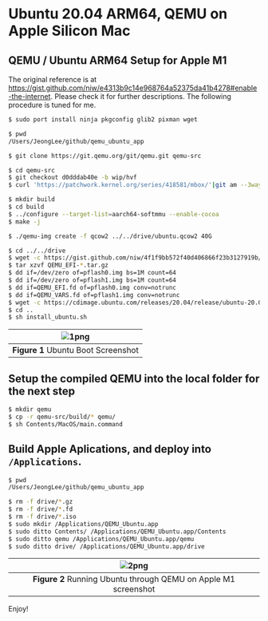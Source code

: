 # Ubuntu 20.04 ARM64, QEMU on Apple Silicon Mac


## QEMU / Ubuntu ARM64 Setup for Apple M1

The original reference is at <https://gist.github.com/niw/e4313b9c14e968764a52375da41b4278#enable-the-internet>.
Please check it for further descriptions. The following procedure is tuned for me. 

```bash
$ sudo port install ninja pkgconfig glib2 pixman wget

$ pwd
/Users/JeongLee/github/qemu_ubuntu_app

$ git clone https://git.qemu.org/git/qemu.git qemu-src

$ cd qemu-src
$ git checkout d0dddab40e -b wip/hvf
$ curl 'https://patchwork.kernel.org/series/418581/mbox/'|git am --3way

$ mkdir build
$ cd build
$ ../configure --target-list=aarch64-softmmu --enable-cocoa
$ make -j

$ ./qemu-img create -f qcow2 ../../drive/ubuntu.qcow2 40G 

$ cd ../../drive
$ wget -c https://gist.github.com/niw/4f1f9bb572f40d406866f23b3127919b/raw/f546faea68f4149c06cca88fa67ace07a3758268/QEMU_EFI-cb438b9-edk2-stable202011-with-extra-resolutions.tar.gz
$ tar xzvf QEMU_EFI-*.tar.gz
$ dd if=/dev/zero of=pflash0.img bs=1M count=64
$ dd if=/dev/zero of=pflash1.img bs=1M count=64
$ dd if=QEMU_EFI.fd of=pflash0.img conv=notrunc
$ dd if=QEMU_VARS.fd of=pflash1.img conv=notrunc
$ wget -c https://cdimage.ubuntu.com/releases/20.04/release/ubuntu-20.04.2-live-server-arm64.iso
$ cd ..
$ sh install_ubuntu.sh
```


|![1png](docs/Ubuntu_boot.png)|
| :---: |
|**Figure 1** Ubuntu Boot Screenshot|


## Setup the compiled QEMU into the local folder for the next step

```bash
$ mkdir qemu
$ cp -r qemu-src/build/* qemu/
$ sh Contents/MacOS/main.command
```

## Build Apple Aplications, and deploy into `/Applications`.


```bash
$ pwd
/Users/JeongLee/github/qemu_ubuntu_app

$ rm -f drive/*.gz
$ rm -f drive/*.fd
$ rm -f drive/*.iso
$ sudo mkdir /Applications/QEMU_Ubuntu.app
$ sudo ditto Contents/ /Applications/QEMU_Ubuntu.app/Contents
$ sudo ditto qemu /Applications/QEMU_Ubuntu.app/qemu
$ sudo ditto drive/ /Applications/QEMU_Ubuntu.app/drive
```
 

|![2png](docs/Ubuntu_QEMU_on_M1.png)|
| :---: |
|**Figure 2** Running Ubuntu through QEMU on Apple M1 screenshot|

 
 
Enjoy!

